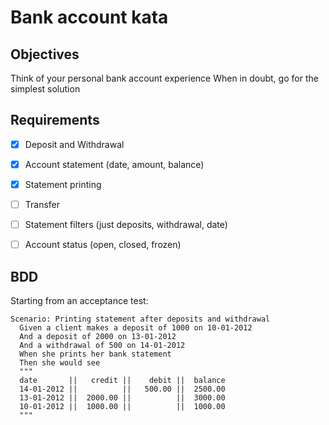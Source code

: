 # Bank account kata

## Objectives

Think of your personal bank account experience
When in doubt, go for the simplest solution

## Requirements

- [X] Deposit and Withdrawal
- [X] Account statement (date, amount, balance)
- [X] Statement printing
- [ ] Transfer
- [ ] Statement filters (just deposits, withdrawal, date)
- [ ] Account status (open, closed, frozen)


## BDD

Starting from an acceptance test:

```gherkin
Scenario: Printing statement after deposits and withdrawal
  Given a client makes a deposit of 1000 on 10-01-2012
  And a deposit of 2000 on 13-01-2012
  And a withdrawal of 500 on 14-01-2012
  When she prints her bank statement
  Then she would see
  """
  date       ||   credit ||    debit ||  balance
  14-01-2012 ||          ||   500.00 ||  2500.00
  13-01-2012 ||  2000.00 ||          ||  3000.00
  10-01-2012 ||  1000.00 ||          ||  1000.00
  """
```
